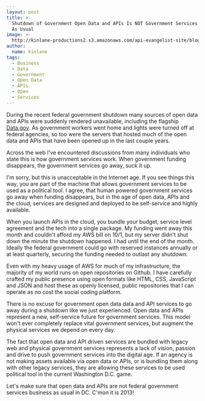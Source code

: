 ```yaml
---
layout: post
title: >-
  Shutdown of Government Open Data and APIs Is NOT Government Services Business
  As Usual
image: >-
  http://kinlane-productions2.s3.amazonaws.com/api-evangelist-site/blog/bw-government.jpg
author:
  name: kinlane
tags:
  - Business
  - Data
  - Government
  - Open Data
  - APIs
  - Open
  - Services
---
```

During the recent federal government shutdown many sources of open data and APIs were suddenly rendered unavailable, including the flagship [Data.gov](http://www.data.gov/). As government workers went home and lights were turned off at federal agencies, so too were the servers that hosted much of the open data and APIs that have been opened up in the last couple years.

Across the web I've encountered discussions from many individuals who state this is how government services work. When government funding disappears, the government services go away, suck it up.

I'm sorry, but this is unacceptable in the Internet age. If you see things this way, you are part of the machine that allows government services to be used as a political tool. I agree, that human powered government services go away when funding disappears, but in the age of open data, APIs and the cloud, services are designed and deployed to be self-service and highly available.

When you launch APIs in the cloud, you bundle your budget, service level agreement and the tech into a single package. My funding went away this month and couldn't afford my AWS bill on 10/1, but my server didn't shut down the minute the shutdown happened. I had until the end of the month. Ideally the federal government could go with reserved instances annually or at least quarterly, securing the funding needed to outlast any shutdown.

Even with my heavy usage of AWS for much of my infrastructure, the majority of my world runs on open repositories on Github. I have carefully crafted my public presence using open formats like HTML, CSS, JavaScript and JSON and host these as openly licensed, public repositories that I can operate as no cost the social coding platform.

There is no excuse for government open data data and API services to go away during a shutdown like we just experienced. Open data and APIs represent a new, self-service future for government services. This model won't ever completely replace vital government services, but augment the physical services we depend on every day.

The fact that open data and API driven services are bundled with legacy web and physical government services represents a lack of vision, passion and drive to push government services into the digital age. If an agency is not making assets available via open data or APIs, or is bundling them along with other legacy services, they are allowing these services to be used political tool in the current Washington D.C. game.

Let's make sure that open data and APIs are not federal government services business as usual in DC. C'mon it is 2013!